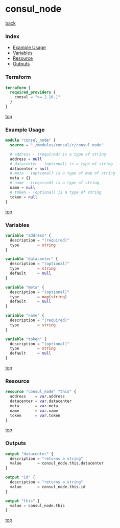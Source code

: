 # consul_node

[back](../consul.md)

### Index

- [Example Usage](#example-usage)
- [Variables](#variables)
- [Resource](#resource)
- [Outputs](#outputs)

### Terraform

```terraform
terraform {
  required_providers {
    consul = ">= 2.10.1"
  }
}
```

[top](#index)

### Example Usage

```terraform
module "consul_node" {
  source = "./modules/consul/r/consul_node"

  # address - (required) is a type of string
  address = null
  # datacenter - (optional) is a type of string
  datacenter = null
  # meta - (optional) is a type of map of string
  meta = {}
  # name - (required) is a type of string
  name = null
  # token - (optional) is a type of string
  token = null
}
```

[top](#index)

### Variables

```terraform
variable "address" {
  description = "(required)"
  type        = string
}

variable "datacenter" {
  description = "(optional)"
  type        = string
  default     = null
}

variable "meta" {
  description = "(optional)"
  type        = map(string)
  default     = null
}

variable "name" {
  description = "(required)"
  type        = string
}

variable "token" {
  description = "(optional)"
  type        = string
  default     = null
}
```

[top](#index)

### Resource

```terraform
resource "consul_node" "this" {
  address    = var.address
  datacenter = var.datacenter
  meta       = var.meta
  name       = var.name
  token      = var.token
}
```

[top](#index)

### Outputs

```terraform
output "datacenter" {
  description = "returns a string"
  value       = consul_node.this.datacenter
}

output "id" {
  description = "returns a string"
  value       = consul_node.this.id
}

output "this" {
  value = consul_node.this
}
```

[top](#index)